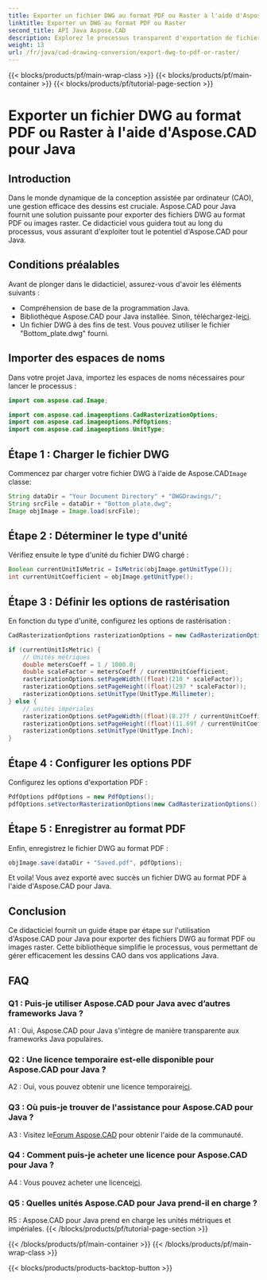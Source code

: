 ```yaml
---
title: Exporter un fichier DWG au format PDF ou Raster à l'aide d'Aspose.CAD pour Java
linktitle: Exporter un DWG au format PDF ou Raster
second_title: API Java Aspose.CAD
description: Explorez le processus transparent d'exportation de fichiers DWG au format PDF ou d'images raster en Java à l'aide d'Aspose.CAD. Ce guide étape par étape garantit précision et efficacité.
weight: 13
url: /fr/java/cad-drawing-conversion/export-dwg-to-pdf-or-raster/
---
```


{{< blocks/products/pf/main-wrap-class >}}
{{< blocks/products/pf/main-container >}}
{{< blocks/products/pf/tutorial-page-section >}}

# Exporter un fichier DWG au format PDF ou Raster à l'aide d'Aspose.CAD pour Java

## Introduction

Dans le monde dynamique de la conception assistée par ordinateur (CAO), une gestion efficace des dessins est cruciale. Aspose.CAD pour Java fournit une solution puissante pour exporter des fichiers DWG au format PDF ou images raster. Ce didacticiel vous guidera tout au long du processus, vous assurant d'exploiter tout le potentiel d'Aspose.CAD pour Java.

## Conditions préalables

Avant de plonger dans le didacticiel, assurez-vous d'avoir les éléments suivants :

- Compréhension de base de la programmation Java.
-  Bibliothèque Aspose.CAD pour Java installée. Sinon, téléchargez-le[ici](https://releases.aspose.com/cad/java/).
- Un fichier DWG à des fins de test. Vous pouvez utiliser le fichier "Bottom_plate.dwg" fourni.

## Importer des espaces de noms

Dans votre projet Java, importez les espaces de noms nécessaires pour lancer le processus :

```java
import com.aspose.cad.Image;

import com.aspose.cad.imageoptions.CadRasterizationOptions;
import com.aspose.cad.imageoptions.PdfOptions;
import com.aspose.cad.imageoptions.UnitType;
```

## Étape 1 : Charger le fichier DWG

 Commencez par charger votre fichier DWG à l'aide de Aspose.CAD`Image` classe:

```java
String dataDir = "Your Document Directory" + "DWGDrawings/";
String srcFile = dataDir + "Bottom_plate.dwg";
Image objImage = Image.load(srcFile);
```

## Étape 2 : Déterminer le type d'unité

Vérifiez ensuite le type d'unité du fichier DWG chargé :

```java
Boolean currentUnitIsMetric = IsMetric(objImage.getUnitType());
int currentUnitCoefficient = objImage.getUnitType();
```

## Étape 3 : Définir les options de rastérisation

En fonction du type d'unité, configurez les options de rastérisation :

```java
CadRasterizationOptions rasterizationOptions = new CadRasterizationOptions();

if (currentUnitIsMetric) {
    // Unités métriques
    double metersCoeff = 1 / 1000.0;
    double scaleFactor = metersCoeff / currentUnitCoefficient;
    rasterizationOptions.setPageWidth((float)(210 * scaleFactor));
    rasterizationOptions.setPageHeight((float)(297 * scaleFactor));
    rasterizationOptions.setUnitType(UnitType.Millimeter);
} else {
    // unités impériales
    rasterizationOptions.setPageWidth((float)(8.27f / currentUnitCoefficient));
    rasterizationOptions.setPageHeight((float)(11.69f / currentUnitCoefficient));
    rasterizationOptions.setUnitType(UnitType.Inch);
}
```

## Étape 4 : Configurer les options PDF

Configurez les options d'exportation PDF :

```java
PdfOptions pdfOptions = new PdfOptions();
pdfOptions.setVectorRasterizationOptions(new CadRasterizationOptions());
```

## Étape 5 : Enregistrer au format PDF

Enfin, enregistrez le fichier DWG au format PDF :

```java
objImage.save(dataDir + "Saved.pdf", pdfOptions);
```

Et voila! Vous avez exporté avec succès un fichier DWG au format PDF à l'aide d'Aspose.CAD pour Java.

## Conclusion

Ce didacticiel fournit un guide étape par étape sur l'utilisation d'Aspose.CAD pour Java pour exporter des fichiers DWG au format PDF ou images raster. Cette bibliothèque simplifie le processus, vous permettant de gérer efficacement les dessins CAO dans vos applications Java.

## FAQ

### Q1 : Puis-je utiliser Aspose.CAD pour Java avec d’autres frameworks Java ?

A1 : Oui, Aspose.CAD pour Java s'intègre de manière transparente aux frameworks Java populaires.

### Q2 : Une licence temporaire est-elle disponible pour Aspose.CAD pour Java ?

 A2 : Oui, vous pouvez obtenir une licence temporaire[ici](https://purchase.aspose.com/temporary-license/).

### Q3 : Où puis-je trouver de l'assistance pour Aspose.CAD pour Java ?

 A3 : Visitez le[Forum Aspose.CAD](https://forum.aspose.com/c/cad/19) pour obtenir l'aide de la communauté.

### Q4 : Comment puis-je acheter une licence pour Aspose.CAD pour Java ?

 A4 : Vous pouvez acheter une licence[ici](https://purchase.aspose.com/buy).

### Q5 : Quelles unités Aspose.CAD pour Java prend-il en charge ?

R5 : Aspose.CAD pour Java prend en charge les unités métriques et impériales.
{{< /blocks/products/pf/tutorial-page-section >}}

{{< /blocks/products/pf/main-container >}}
{{< /blocks/products/pf/main-wrap-class >}}

{{< blocks/products/products-backtop-button >}}
